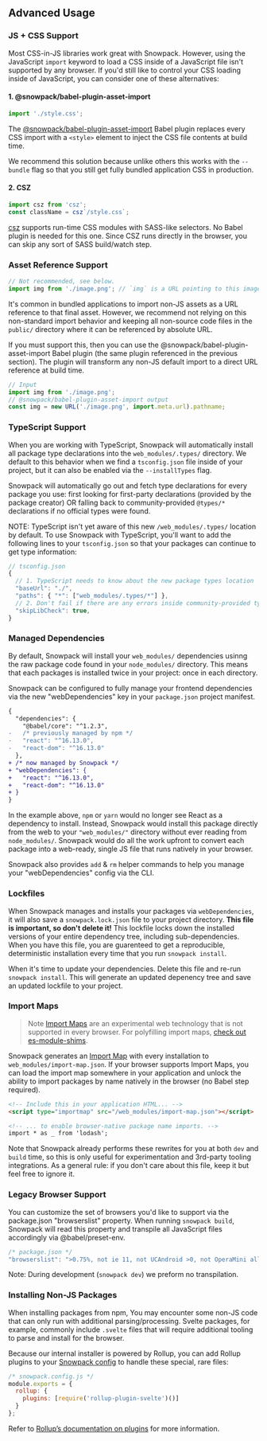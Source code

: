 ## Advanced Usage

### JS + CSS Support

Most CSS-in-JS libraries work great with Snowpack. However, using the JavaScript `import` keyword to load a CSS inside of a JavaScript file isn't supported by any browser. If you'd still like to control your CSS loading inside of JavaScript, you can consider one of these alternatives:

#### 1. @snowpack/babel-plugin-asset-import

``` js
import './style.css';
```

The [@snowpack/babel-plugin-asset-import](https://github.com/pikapkg/create-snowpack-app/tree/master/packages/babel-plugin-asset-import) Babel plugin replaces every CSS import with a `<style>` element to inject the CSS file contents at build time. 

We recommend this solution because unlike others this works with the `--bundle` flag so that you still get fully bundled application CSS in production.

#### 2. CSZ

``` js
import csz from 'csz';
const className = csz`/style.css`;
```

[csz](https://github.com/lukejacksonn/csz) supports run-time CSS modules with SASS-like selectors. No Babel plugin is needed for this one. Since CSZ runs directly in the browser, you can skip any sort of SASS build/watch step.


### Asset Reference Support

``` js
// Not recommended, see below.
import img from './image.png'; // `img` is a URL pointing to this image
```

It's common in bundled applications to import non-JS assets as a URL reference to that final asset. However, we recommend not relying on this non-standard import behavior and keeping all non-source code files in the `public/` directory where it can be referenced by absolute URL.

If you must support this, then you can use the @snowpack/babel-plugin-asset-import Babel plugin (the same plugin referenced in the previous section). The plugin will transform any non-JS default import to a direct URL reference at build time.

``` js
// Input
import img from './image.png';
// @snowpack/babel-plugin-asset-import output
const img = new URL('./image.png', import.meta.url).pathname;
```

### TypeScript Support

When you are working with TypeScript, Snowpack will automatically install all package type declarations into the `web_modules/.types/` directory. We default to this behavior when we find a `tsconfig.json` file inside of your project, but it can also be enabled via the `--installTypes` flag.

Snowpack will automatically go out and fetch type declarations for every package you use: first looking for first-party declarations (provided by the package creator) OR falling back to community-provided `@types/*` declarations if no official types were found.

NOTE: TypeScript isn't yet aware of this new `/web_modules/.types/` location by default. To use Snowpack with TypeScript, you'll want to add the following lines to your `tsconfig.json` so that your packages can continue to get type information:

```js
// tsconfig.json
{
  // 1. TypeScript needs to know about the new package types location
  "baseUrl": "./",
  "paths": { "*": ["web_modules/.types/*"] },
  // 2. Don't fail if there are any errors inside community-provided type packages.
  "skipLibCheck": true,
}
```

### Managed Dependencies

By default, Snowpack will install your `web_modules/` dependencies usinng the raw package code found in your `node_modules/` directory. This means that each packages is installed twice in your project: once in each directory.

Snowpack can be configured to fully manage your frontend dependencies via the new "webDependencies" key in your `package.json` project manifest.

```diff
{
  "dependencies": {
    "@babel/core": "^1.2.3",
-   /* previously managed by npm */
-   "react": "^16.13.0",
-   "react-dom": "^16.13.0"
  },
+ /* now managed by Snowpack */
+ "webDependencies": {
+   "react": "^16.13.0",
+   "react-dom": "^16.13.0"
+ }
}
```

In the example above, `npm` or `yarn` would no longer see React as a dependency to install. Instead, Snowpack would install this package directly from the web to your `"web_modules/"` directory without ever reading from `node_modules/`. Snowpack would do all the work upfront to convert each package into a web-ready, single JS file that runs natively in your browser.

Snowpack also provides `add` & `rm` helper commands to help you manage your "webDependencies" config via the CLI.


### Lockfiles

When Snowpack manages and installs your packages via `webDependencies`, it will also save a `snowpack.lock.json` file to your project directory. **This file is important, so don't delete it!** This lockfile locks down the installed versions of your entire dependency tree, including sub-dependencies. When you have this file, you are guarenteed to get a reproducible, deterministic installation every time that you run `snowpack install`.

When it's time to update your dependencies. Delete this file and re-run `snowpack install`. This will generate an updated depenency tree and save an updated lockfile to your project.


### Import Maps

> Note [Import Maps](https://github.com/WICG/import-maps) are an experimental web technology that is not supported in every browser. For polyfilling import maps, [check out es-module-shims](https://github.com/guybedford/es-module-shims#import-maps).

Snowpack generates an [Import Map](https://github.com/WICG/import-maps) with every installation to `web_modules/import-map.json`. If your browser supports Import Maps, you can load the import map somewhere in your application and unlock the ability to import packages by name natively in the browser (no Babel step required).

``` markdown
<!-- Include this in your application HTML... -->
<script type="importmap" src="/web_modules/import-map.json"></script>

<!-- ... to enable browser-native package name imports. -->
import * as _ from 'lodash';
```

Note that Snowpack already performs these rewrites for you at both `dev` and `build` time, so this is only useful for experimentation and 3rd-party tooling integrations. As a general rule: if you don't care about this file, keep it but feel free to ignore it.


### Legacy Browser Support

You can customize the set of browsers you'd like to support via the package.json "browserslist" property. When running `snowpack build`, Snowpack will read this property and transpile all JavaScript files accordingly via @babel/preset-env.

```js
/* package.json */
"browserslist": ">0.75%, not ie 11, not UCAndroid >0, not OperaMini all",
```

Note: During development (`snowpack dev`) we preform no transpilation.


### Installing Non-JS Packages

When installing packages from npm, You may encounter some non-JS code that can only run with additional parsing/processing. Svelte packages, for example, commonly include `.svelte` files that will require additional tooling to parse and install for the browser.

Because our internal installer is powered by Rollup, you can add Rollup plugins to your [Snowpack config](#configuration-options) to handle these special, rare files:

```js
/* snowpack.config.js */
module.exports = {
  rollup: {
    plugins: [require('rollup-plugin-svelte')()]
  }
};
```

Refer to [Rollup’s documentation on plugins](https://rollupjs.org/guide/en/#using-plugins) for more information.
